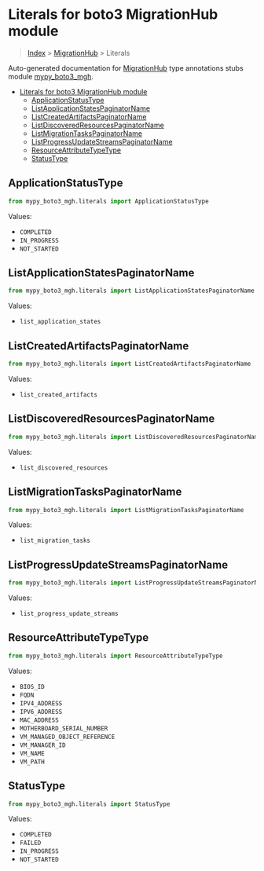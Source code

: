 # Literals for boto3 MigrationHub module

> [Index](..) > [MigrationHub](.) > Literals

Auto-generated documentation for
[MigrationHub](https://boto3.amazonaws.com/v1/documentation/api/latest/reference/services/mgh.html#MigrationHub)
type annotations stubs module
[mypy_boto3_mgh](https://pypi.org/project/mypy-boto3-mgh/).

- [Literals for boto3 MigrationHub module](#literals-for-boto3-migrationhub-module)
  - [ApplicationStatusType](#applicationstatustype)
  - [ListApplicationStatesPaginatorName](#listapplicationstatespaginatorname)
  - [ListCreatedArtifactsPaginatorName](#listcreatedartifactspaginatorname)
  - [ListDiscoveredResourcesPaginatorName](#listdiscoveredresourcespaginatorname)
  - [ListMigrationTasksPaginatorName](#listmigrationtaskspaginatorname)
  - [ListProgressUpdateStreamsPaginatorName](#listprogressupdatestreamspaginatorname)
  - [ResourceAttributeTypeType](#resourceattributetypetype)
  - [StatusType](#statustype)

## ApplicationStatusType

```python
from mypy_boto3_mgh.literals import ApplicationStatusType
```

Values:

- `COMPLETED`
- `IN_PROGRESS`
- `NOT_STARTED`

## ListApplicationStatesPaginatorName

```python
from mypy_boto3_mgh.literals import ListApplicationStatesPaginatorName
```

Values:

- `list_application_states`

## ListCreatedArtifactsPaginatorName

```python
from mypy_boto3_mgh.literals import ListCreatedArtifactsPaginatorName
```

Values:

- `list_created_artifacts`

## ListDiscoveredResourcesPaginatorName

```python
from mypy_boto3_mgh.literals import ListDiscoveredResourcesPaginatorName
```

Values:

- `list_discovered_resources`

## ListMigrationTasksPaginatorName

```python
from mypy_boto3_mgh.literals import ListMigrationTasksPaginatorName
```

Values:

- `list_migration_tasks`

## ListProgressUpdateStreamsPaginatorName

```python
from mypy_boto3_mgh.literals import ListProgressUpdateStreamsPaginatorName
```

Values:

- `list_progress_update_streams`

## ResourceAttributeTypeType

```python
from mypy_boto3_mgh.literals import ResourceAttributeTypeType
```

Values:

- `BIOS_ID`
- `FQDN`
- `IPV4_ADDRESS`
- `IPV6_ADDRESS`
- `MAC_ADDRESS`
- `MOTHERBOARD_SERIAL_NUMBER`
- `VM_MANAGED_OBJECT_REFERENCE`
- `VM_MANAGER_ID`
- `VM_NAME`
- `VM_PATH`

## StatusType

```python
from mypy_boto3_mgh.literals import StatusType
```

Values:

- `COMPLETED`
- `FAILED`
- `IN_PROGRESS`
- `NOT_STARTED`
